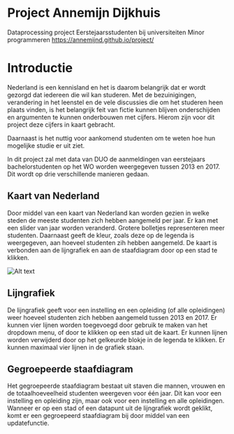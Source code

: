 # Project Annemijn Dijkhuis
Dataprocessing project 
Eerstejaarsstudenten bij universiteiten
Minor programmeren
https://annemijnd.github.io/project/

# Introductie

Nederland is een kennisland en het is daarom belangrijk dat er wordt gezorgd dat iedereen die wil kan studeren.
Met de bezuinigingen, verandering in het leenstel en de vele discussies die om het studeren heen plaats vinden,
is het belangrijk feit van fictie kunnen blijven onderschijden en argumenten te kunnen onderbouwen met cijfers. 
Hierom zijn voor dit project deze cijfers in kaart gebracht. 

Daarnaast is het nuttig voor aankomend studenten om te weten hoe hun mogelijke studie er uit ziet. 

In dit project zal met data van DUO de aanmeldingen van eerstejaars bachelorstudenten op het WO worden weergegeven tussen 2013 en 2017. Dit wordt op drie verschillende manieren gedaan. 

## Kaart van Nederland

Door middel van een kaart van Nederland kan worden gezien in welke steden de meeste studenten zich hebben aangemeld per jaar.
Er kan met een slider van jaar worden veranderd. Grotere bolletjes representeren meer studenten. Daarnaast geeft de kleur, zoals deze op de legenda is weergegeven, aan hoeveel studenten zih hebben aangemeld. De kaart is verbonden aan de lijngrafiek en aan de staafdiagram door op een stad te klikken. 

![Alt text](project/doc/map.png)
        

## Lijngrafiek

De lijngrafiek geeft voor een instelling en een opleiding (of alle opleidingen) weer hoeveel studenten zich hebben aangemeld tussen 2013 en 2017. Er kunnen vier lijnen worden toegevoegd door gebruik te maken van het dropdown menu, of door te klikken op een stad uit de kaart. Er kunnen lijnen worden verwijderd door op het gelkeurde blokje in de legenda te klikken. Er kunnen maximaal vier lijnen in de grafiek staan.


## Gegroepeerde staafdiagram

Het gegroepeerde staafdiagram bestaat uit staven die mannen, vrouwen  en de totaalhoeveelheid studenten weergeven voor één jaar. Dit kan voor een instelling en opleiding zijn, maar ook voor een instelling en alle opleidingen. Wanneer er op een stad of een datapunt uit de lijngrafiek wordt geklikt, komt er een gegroepeerd staafdiagram bij door middel van een updatefunctie.


